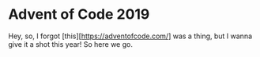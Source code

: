 # Advent of Code 2019

Hey, so, I forgot [this][https://adventofcode.com/] was a thing, but I wanna give it a shot this year! So here we go.
